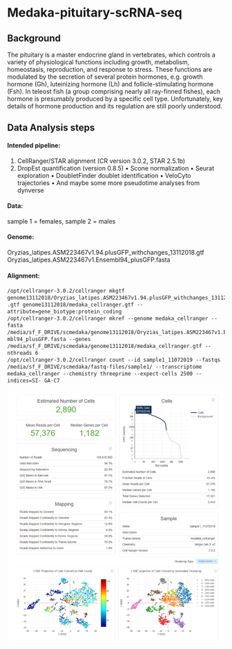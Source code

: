 # Medaka-pituitary-scRNA-seq

## Background

The pituitary is a master endocrine gland in vertebrates, which controls a variety of physiological functions including growth, metabolism, homeostasis, reproduction, and response to stress. These functions are modulated by the secretion of several protein hormones, e.g. growth hormone (Gh), luteinizing hormone (Lh) and follicle-stimulating hormone (Fsh). In teleost fish (a group comprising nearly all ray-finned fishes), each hormone is presumably produced by a specific cell type. Unfortunately, key details of hormone production and its regulation are still poorly understood.  

## Data Analysis steps

#### Intended pipeline:

1. CellRanger/STAR alignment (CR version 3.0.2, STAR 2.5.1b)
1. DropEst quantification (version 0.8.5)
• Scone normalization
• Seurat exploration
• DoubletFinder doublet identification
• VeloCyto trajectories
• And maybe some more pseudotime analyses from dynverse

#### Data:
sample 1 = females, sample 2 = males

#### Genome:
Oryzias_latipes.ASM223467v1.94.plusGFP_withchanges_13112018.gtf 
Oryzias_latipes.ASM223467v1.Ensembl94_plusGFP.fasta

#### Alignment:


```
/opt/cellranger-3.0.2/cellranger mkgtf genome13112018/Oryzias_latipes.ASM223467v1.94.plusGFP_withchanges_13112018 .gtf genome13112018/medaka_cellranger.gtf -- attribute=gene_biotype:protein_coding
/opt/cellranger-3.0.2/cellranger mkref --genome medaka_cellranger --fasta /media/sf_F_DRIVE/scmedaka/genome13112018/Oryzias_latipes.ASM223467v1.Ense mbl94_plusGFP.fasta --genes /media/sf_F_DRIVE/scmedaka/genome13112018/medaka_cellranger.gtf --nthreads 6
/opt/cellranger-3.0.2/cellranger count --id sample1_11072019 --fastqs /media/sf_F_DRIVE/scmedaka/fastq-files/sample1/ --transcriptome medaka_cellranger --chemistry threeprime --expect-cells 2500 --indices=SI- GA-C7
```

![average_plot_CTCF](https://github.com/sikh09/Medaka-pituitary-scRNA-seq/blob/master/Cell_ranger_results.png)

